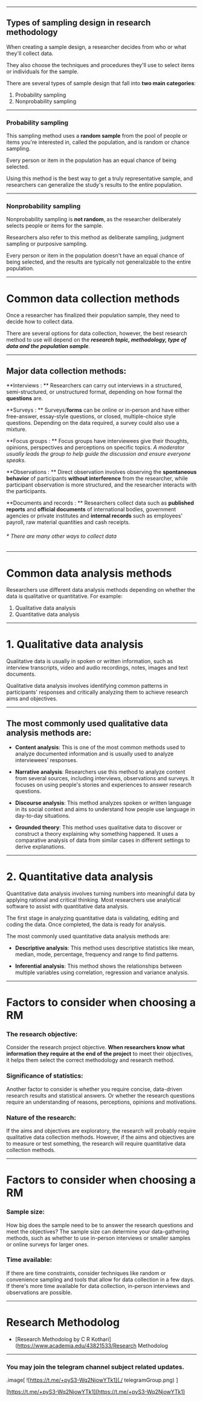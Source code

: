 



---



















Types of sampling design in research methodology
------------------------------------------------

When creating a sample design, a researcher decides from who or what they'll collect data. 

They also choose the techniques and procedures they'll use to select items or individuals for the sample. 

There are several types of sample design that fall into **two main categories**:
1. Probability sampling
1. Nonprobability sampling
---

### Probability sampling

This sampling method uses a **random sample** from the pool of people or items you're interested in, called the population, and is random or chance sampling. 

Every person or item in the population has an equal chance of being selected. 

Using this method is the best way to get a truly representative sample, and researchers can generalize the study's results to the entire population.





---
### Nonprobability sampling

Nonprobability sampling is **not random**, as the researcher deliberately selects people or items for the sample. 

Researchers also refer to this method as deliberate sampling, judgment sampling or purposive sampling. 

Every person or item in the population doesn't have an equal chance of being selected, and the results are typically not generalizable to the entire population.

---

# Common data collection methods

Once a researcher has finalized their population sample, they need to decide how to collect data. 

There are several options for data collection, however, the best research method to use will depend on the ***research topic, methodology, type of data and the population sample***.

---
## Major data collection methods:
**Interviews : ** Researchers can carry out interviews in a structured, semi-structured, or unstructured format, depending on how formal the **questions** are.

**Surveys : ** Surveys/**forms** can be online or in-person and have either free-answer, essay-style questions, or closed, multiple-choice style questions. Depending on the data required, a survey could also use a mixture.

**Focus groups : ** Focus groups have interviewees give their thoughts, opinions, perspectives and perceptions on specific topics. *A moderator usually leads the group to help guide the discussion and ensure everyone speaks.*
   
**Observations : ** Direct observation involves observing the **spontaneous behavior** of participants **without interference** from the researcher, while participant observation is more structured, and the researcher interacts with the participants.

**Documents and records : ** Researchers collect data such as **published reports** and **official documents** of international bodies, government agencies or private institutes and **internal records** such as employees' payroll, raw material quantities and cash receipts.

###### * There are many other ways to collect data
    




---

# Common data analysis methods


Researchers use different data analysis methods depending on whether the data is qualitative or quantitative. For example:
1. Qualitative data analysis
1. Quantitative data analysis



---
# 1. Qualitative data analysis

Qualitative data is usually in spoken or written information, such as interview transcripts, video and audio recordings, notes, images and text documents. 

Qualitative data analysis involves identifying common patterns in participants' responses and critically analyzing them to achieve research aims and objectives.

---
The most commonly used qualitative data analysis methods are:
------
*   **Content analysis**: This is one of the most common methods used to analyze documented information and is usually used to analyze interviewees' responses.
    
*   **Narrative analysis**: Researchers use this method to analyze content from several sources, including interviews, observations and surveys. It focuses on using people's stories and experiences to answer research questions.
    
*   **Discourse analysis**: This method analyzes spoken or written language in its social context and aims to understand how people use language in day-to-day situations.
    
*   **Grounded theory**: This method uses qualitative data to discover or construct a theory explaining why something happened. It uses a comparative analysis of data from similar cases in different settings to derive explanations.
    
---
# 2. Quantitative data analysis

Quantitative data analysis involves turning numbers into meaningful data by applying rational and critical thinking. Most researchers use analytical software to assist with quantitative data analysis. 

The first stage in analyzing quantitative data is validating, editing and coding the data. Once completed, the data is ready for analysis.

The most commonly used quantitative data analysis methods are:

*   **Descriptive analysis**: This method uses descriptive statistics like mean, median, mode, percentage, frequency and range to find patterns.
    
*   **Inferential analysis**: This method shows the relationships between multiple variables using correlation, regression and variance analysis.
    
---
# Factors to consider when choosing a RM

### **The research objective**: 
Consider the research project objective. **When researchers know what information they require at the end of the project** to meet their objectives, it helps them select the correct methodology and research method.
    
### **Significance of statistics**: 
Another factor to consider is whether you require concise, data-driven research results and statistical answers. Or whether the research questions require an understanding of reasons, perceptions, opinions and motivations.
    
### **Nature of the research**: 
If the aims and objectives are exploratory, the research will probably require qualitative data collection methods. However, if the aims and objectives are to measure or test something, the research will require quantitative data collection methods.
    
 




---
# Factors to consider when choosing a RM


### **Sample size**: 
How big does the sample need to be to answer the research questions and meet the objectives? The sample size can determine your data-gathering methods, such as whether to use in-person interviews or smaller samples or online surveys for larger ones.
    
### **Time available**: 
If there are time constraints, consider techniques like random or convenience sampling and tools that allow for data collection in a few days. If there's more time available for data collection, in-person interviews and observations are possible.
    

  



---

# Research Methodolog

* [Research Methodolog by C R Kothari](https://www.academia.edu/43821533/Research Methodolog



---
### You may join the telegram channel subject related updates.
.image[
![https://t.me/+pyS3-Wq2NjowYTk1](./
telegramGroup.png)
]

[https://t.me/+pyS3-Wq2NjowYTk1](https://t.me/+pyS3-Wq2NjowYTk1)



